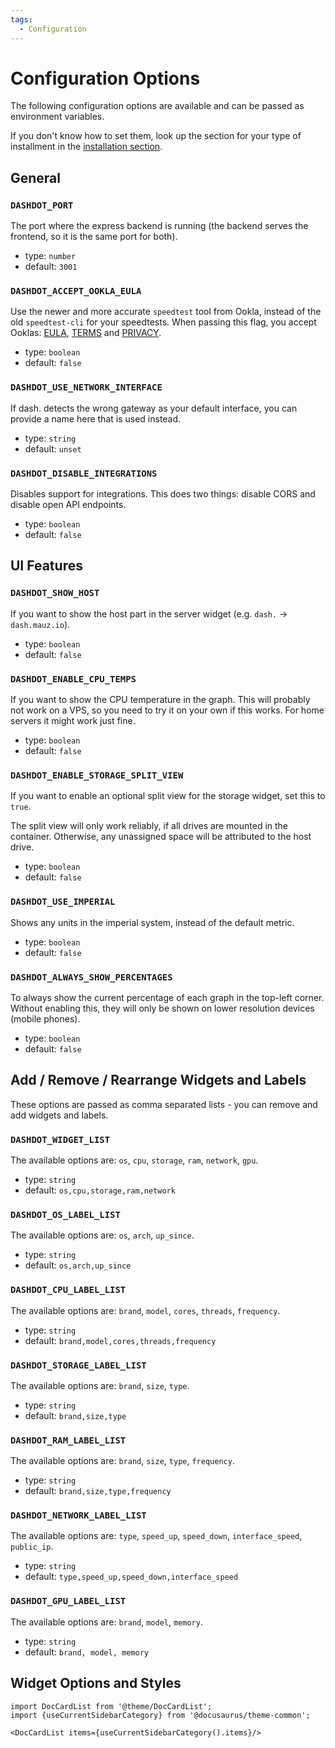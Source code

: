 ```yaml
---
tags:
  - Configuration
---
```


# Configuration Options

The following configuration options are available and can be passed as environment variables.

If you don't know how to set them, look up the section for your type of installment
in the [installation section](/docs/install).

## General

### `DASHDOT_PORT`

The port where the express backend is running (the backend serves the frontend, so it is the same port for both).

- type: `number`
- default: `3001`

### `DASHDOT_ACCEPT_OOKLA_EULA`

Use the newer and more accurate `speedtest` tool from Ookla, instead of the old `speedtest-cli` for your speedtests.
When passing this flag, you accept Ooklas: [EULA](https://www.speedtest.net/about/eula), [TERMS](https://www.speedtest.net/about/terms) and [PRIVACY](https://www.speedtest.net/about/privacy).

- type: `boolean`
- default: `false`

### `DASHDOT_USE_NETWORK_INTERFACE`

If dash. detects the wrong gateway as your default interface, you can provide a name here that is used instead.

- type: `string`
- default: `unset`

### `DASHDOT_DISABLE_INTEGRATIONS`

Disables support for integrations. This does two things: disable CORS and disable open API endpoints.

- type: `boolean`
- default: `false`

## UI Features

### `DASHDOT_SHOW_HOST`

If you want to show the host part in the server widget (e.g. `dash.` -> `dash.mauz.io`).

- type: `boolean`
- default: `false`

### `DASHDOT_ENABLE_CPU_TEMPS`

If you want to show the CPU temperature in the graph. This will probably not work on a VPS, so you need to try it on your own if this works. For home servers it might work just fine.

- type: `boolean`
- default: `false`

### `DASHDOT_ENABLE_STORAGE_SPLIT_VIEW`

If you want to enable an optional split view for the storage widget, set this to `true`.

The split view will only work reliably, if all drives are mounted in the container.
Otherwise, any unassigned space will be attributed to the host drive.

- type: `boolean`
- default: `false`

### `DASHDOT_USE_IMPERIAL`

Shows any units in the imperial system, instead of the default metric.

- type: `boolean`
- default: `false`

### `DASHDOT_ALWAYS_SHOW_PERCENTAGES`

To always show the current percentage of each graph in the top-left corner. Without enabling this,
they will only be shown on lower resolution devices (mobile phones).

- type: `boolean`
- default: `false`

## Add / Remove / Rearrange Widgets and Labels

These options are passed as comma separated lists - you can remove and add widgets and labels.

### `DASHDOT_WIDGET_LIST`

The available options are: `os`, `cpu`, `storage`, `ram`, `network`, `gpu`.

- type: `string`
- default: `os,cpu,storage,ram,network`

### `DASHDOT_OS_LABEL_LIST`

The available options are: `os`, `arch`, `up_since`.

- type: `string`
- default: `os,arch,up_since`

### `DASHDOT_CPU_LABEL_LIST`

The available options are: `brand`, `model`, `cores`, `threads`, `frequency`.

- type: `string`
- default: `brand,model,cores,threads,frequency`

### `DASHDOT_STORAGE_LABEL_LIST`

The available options are: `brand`, `size`, `type`.

- type: `string`
- default: `brand,size,type`

### `DASHDOT_RAM_LABEL_LIST`

The available options are: `brand`, `size`, `type`, `frequency`.

- type: `string`
- default: `brand,size,type,frequency`

### `DASHDOT_NETWORK_LABEL_LIST`

The available options are: `type`, `speed_up`, `speed_down`, `interface_speed`, `public_ip`.

- type: `string`
- default: `type,speed_up,speed_down,interface_speed`

### `DASHDOT_GPU_LABEL_LIST`

The available options are: `brand`, `model`, `memory`.

- type: `string`
- default: `brand, model, memory`

## Widget Options and Styles

```mdx-code-block
import DocCardList from '@theme/DocCardList';
import {useCurrentSidebarCategory} from '@docusaurus/theme-common';

<DocCardList items={useCurrentSidebarCategory().items}/>
```
